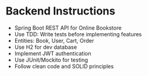 <!-- Use this file to provide workspace-specific custom instructions to Copilot. For more details, visit https://code.visualstudio.com/docs/copilot/copilot-customization#_use-a-githubcopilotinstructionsmd-file -->

# Backend Instructions
- Spring Boot REST API for Online Bookstore
- Use TDD: Write tests before implementing features
- Entities: Book, User, Cart, Order
- Use H2 for dev database
- Implement JWT authentication
- Use JUnit/Mockito for testing
- Follow clean code and SOLID principles
